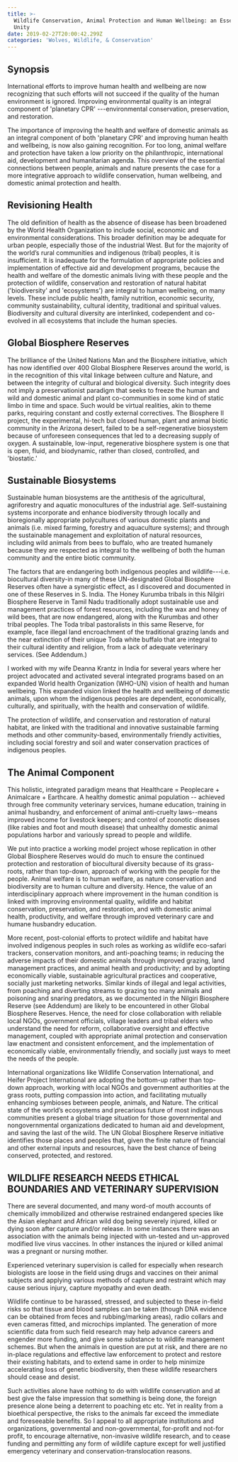 ```yaml
---
title: >-
  Wildlife Conservation, Animal Protection and Human Wellbeing: an Essential
  Unity
date: 2019-02-27T20:00:42.299Z
categories: 'Wolves, Wildlife, & Conservation'
---
```

## Synopsis

 International efforts to improve human health and wellbeing are now recognizing that such efforts will not succeed if the quality of the human environment is ignored. Improving environmental quality is an integral component of 'planetary CPR' ---environmental conservation, preservation, and restoration.

 The importance of improving the health and welfare of domestic animals as an integral component of both 'planetary CPR' and improving human health and wellbeing, is now also gaining recognition. For too long, animal welfare and protection have taken a low priority on the philanthropic, international aid, development and humanitarian agenda. This overview of the essential connections between people, animals and nature presents the case for a more integrative approach to wildlife conservation, human wellbeing, and domestic animal protection and health.

## Revisioning Health

 The old definition of health as the absence of disease has been broadened by the World Health Organization to include social, economic and environmental considerations. This broader definition may be adequate for urban people, especially those of the industrial West. But for the majority of the world’s rural communities and indigenous (tribal) peoples, it is insufficient. It is inadequate for the formulation of appropriate policies and implementation of effective aid and development programs, because the health and welfare of the domestic animals living with these people and the protection of wildlife, conservation and restoration of natural habitat ('biodiversity' and 'ecosystems') are integral to human wellbeing, on many levels. These include public health, family nutrition, economic security, community sustainability, cultural identity, traditional and spiritual values. Biodiversity and cultural diversity are interlinked, codependent and co-evolved in all ecosystems that include the human species.

## Global Biosphere Reserves

 The brilliance of the United Nations Man and the Biosphere initiative, which has now identified over 400 Global Biosphere Reserves around the world, is in the  recognition of this vital linkage between culture and Nature, and between the integrity of cultural and biological diversity.  Such integrity does not imply a preservationist paradigm that seeks to freeze the human and wild and domestic animal and plant co-communities in some kind of static limbo in time and space. Such would be virtual realities, akin to theme parks, requiring constant and costly external correctives.
 The Biosphere II project, the experimental, hi-tech but closed human, plant and animal biotic community in the Arizona desert, failed to be a self-regenerative biosystem because of unforeseen consequences that led to a decreasing supply of oxygen. A sustainable, low-input, regenerative biosphere system is one that is open, fluid, and biodynamic, rather than closed, controlled, and 'biostatic.'

## Sustainable Biosystems

 Sustainable human biosystems are the antithesis of the agricultural, agriforestry and aquatic monocultures of the industrial age. Self-sustaining systems incorporate and enhance biodiversity through locally and bioregionally appropriate polycultures of various domestic plants and animals (i.e. mixed farming, forestry and aquaculture systems); and through the sustainable management and exploitation of natural resources, including wild animals from bees to buffalo, who are treated humanely because they are respected as integral to the wellbeing of both the human community and the entire biotic community.

 The factors that are endangering both indigenous peoples and wildlife---i.e. biocultural diversity-in many of these UN-designated Global Biosphere Reserves often have a synergistic effect, as I discovered and documented in one of these Reserves in S. India. The Honey Kurumba tribals in this Nilgiri Biosphere Reserve in Tamil Nadu traditionally adopt sustainable use and management practices of forest resources, including the wax and honey of wild bees, that are now endangered, along with the Kurumbas and other tribal peoples. The Toda tribal pastoralists in this same Reserve, for example, face illegal land encroachment of the traditional grazing lands and the near extinction of their unique Toda white buffalo that are integral to their cultural identity and religion, from a lack of adequate veterinary services. (See Addendum.)

 I worked with my wife Deanna Krantz in India for several years where her project advocated and activated several integrated programs based on an expanded World health Organization (WHO-UN) vision of health and human wellbeing. This expanded vision linked the health and wellbeing of domestic animals, upon whom the indigenous peoples are dependent, economically, culturally, and spiritually, with the health and conservation of wildlife.

 The protection of wildlife, and conservation and restoration of natural habitat, are linked with the traditional and innovative sustainable farming methods and other community-based, environmentally friendly activities, including social forestry and soil and water conservation practices of indigenous peoples.

## The Animal Component

 This holistic, integrated paradigm means that  Healthcare = Peoplecare + Animalcare + Earthcare.  A healthy domestic animal population -- achieved through free community veterinary services, humane education, training in animal husbandry, and enforcement of animal anti-cruelty laws--means improved income for livestock keepers; and control of zoonotic diseases (like rabies and foot and mouth disease) that unhealthy domestic animal populations harbor and variously spread to people and wildlife.

 We put into practice a working model project whose replication in other Global Biosphere Reserves would do much to ensure the continued protection and restoration of biocultural diversity because of its grass-roots, rather than top-down, approach of working with the people for the people. Animal welfare is to human welfare, as nature conservation and biodiversity are to human culture and diversity. Hence, the value of an interdisciplinary approach where improvement in the human condition is linked with improving environmental quality, wildlife and habitat conservation, preservation, and restoration, and with domestic animal health, productivity, and welfare through improved veterinary care and humane husbandry education.

 More recent, post-colonial efforts to protect wildlife and habitat have involved indigenous peoples in such roles as working as wildlife eco-safari trackers, conservation monitors, and anti-poaching teams; in reducing the adverse impacts of their domestic animals through improved grazing, land management practices, and animal health and productivity; and by adopting economically viable, sustainable agricultural practices and cooperative, socially just marketing networks.
 Similar kinds of illegal and legal activities, from poaching and diverting streams to grazing too many animals and poisoning and snaring predators, as we documented in the Nilgiri Biosphere Reserve (see Addendum) are likely to be encountered in other Global Biosphere Reserves. Hence, the need for close collaboration with reliable local NGOs, government officials, village leaders and tribal elders who understand the need for reform, collaborative oversight and effective management, coupled with appropriate animal protection and conservation law enactment and consistent enforcement, and the implementation of economically viable, environmentally friendly, and socially just ways to meet the needs of the people.

International organizations like Wildlife Conservation International, and Heifer Project International are adopting the bottom-up rather than top-down approach, working with local NGOs and government authorities at the grass roots, putting compassion into action, and facilitating mutually enhancing symbioses between people, animals, and Nature.
The critical state of the world’s ecosystems and precarious future of most indigenous communities present a global triage situation for those governmental and nongovernmental organizations dedicated to human aid and development, and saving the last of the wild.  The UN Global Biosphere Reserve initiative identifies those places and peoples that, given the finite nature of financial and other external inputs and resources, have the best chance of being conserved, protected, and restored.

## WILDLIFE RESEARCH NEEDS ETHICAL BOUNDARIES AND VETERINARY SUPERVISION

There are several documented, and many word-of mouth accounts of chemically immobilized and otherwise restrained endangered species like the Asian elephant and African wild dog being severely injured, killed or dying soon after capture and/or release. In some instances there was an association with the animals being injected with un-tested and un-approved modified live virus vaccines. In other instances the injured or killed animal was a pregnant or nursing mother.

 Experienced veterinary supervision is called for especially when research biologists are loose in the field using drugs and vaccines on their animal subjects and applying various methods of capture and restraint which may cause serious injury, capture myopathy and even death.

Wildlife continue to be harassed, stressed, and subjected to these in-field risks so that tissue and blood samples can be taken (though DNA evidence can be obtained from feces and rubbing/marking areas), radio collars and even cameras fitted,  and microchips implanted. The generation of more scientific data from such field research may help advance careers and engender more funding, and give some substance to wildlife management schemes. But when the animals in question are put at risk, and there are no in-place regulations and effective law enforcement to protect and restore their existing habitats, and to extend same in order to help minimize accelerating loss of genetic biodiversity, then these wildlife researchers should cease and desist.

 Such activities alone have nothing to do with wildlife conservation and at best give the false impression that something is being done, the foreign presence alone being a deterrent to poaching etc etc. Yet in reality from a bioethical perspective, the risks to the animals far exceed the immediate and foreseeable benefits. So I appeal to all appropriate institutions and organizations, governmental and non-governmental, for-profit and not-for profit, to encourage alternative, non-invasive wildlife research, and to cease funding and permitting any form of wildlife capture except for well justified emergency veterinary and conservation-translocation reasons.
